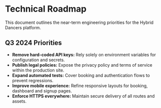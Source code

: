 # Technical Roadmap

This document outlines the near-term engineering priorities for the Hybrid Dancers platform.

## Q3 2024 Priorities

- **Remove hard-coded API keys:** Rely solely on environment variables for configuration and secrets.
- **Publish legal policies:** Expose the privacy policy and terms of service within the production site.
- **Expand automated tests:** Cover booking and authentication flows to prevent regressions.
- **Improve mobile experience:** Refine responsive layouts for booking, dashboard and signup pages.
- **Enforce HTTPS everywhere:** Maintain secure delivery of all routes and assets.
